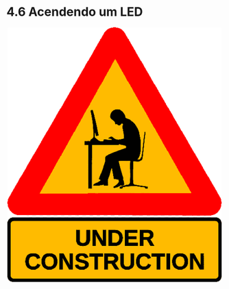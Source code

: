 # 4.6 Acendendo um LED

<p align="center">
    <img src="../imgs/construction.png" alt="Arduino Uno" width="500">
</p>